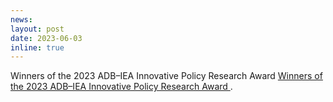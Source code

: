 ```yaml
---
news: 
layout: post
date: 2023-06-03
inline: true
---
```

Winners of the 2023 ADB–IEA Innovative Policy Research Award <a href="https://events.development.asia/learning-events/winners-2023-adb-iea-innovative-policy-research-award/"> </b> Winners of the 2023 ADB–IEA Innovative Policy Research Award </b></a>. 
